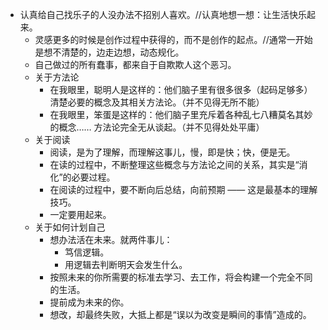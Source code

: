 - 认真给自己找乐子的人没办法不招别人喜欢。//认真地想一想：让生活快乐起来。
    - 灵感更多的时候是创作过程中获得的，而不是创作的起点。//通常一开始是想不清楚的，边走边想，动态规化。
    - 自己做过的所有蠢事，都来自于自欺欺人这个恶习。
    - 关于方法论
        - 在我眼里，聪明人是这样的：他们脑子里有很多很多（起码足够多）清楚必要的概念及其相关方法论。（并不见得无所不能）
        - 在我眼里，笨蛋是这样的：他们脑子里充斥着各种乱七八糟莫名其妙的概念…… 方法论完全无从谈起。（并不见得处处平庸）
    - 关于阅读
        - 阅读，是为了理解，而理解这事儿，慢，即是快；快，便是无。
        - 在读的过程中，不断整理这些概念与方法论之间的关系，其实是“消化”的必要过程。
        - 在阅读的过程中，要不断向后总结，向前预期 —— 这是最基本的理解技巧。
        - 一定要用起来。
    - 关于如何计划自己
        - 想办法活在未来。就两件事儿：
            - 笃信逻辑。
            - 用逻辑去判断明天会发生什么。
        - 按照未来的你所需要的标准去学习、去工作，将会构建一个完全不同的生活。
        - 提前成为未来的你。
        - 想改，却最终失败，大抵上都是“误以为改变是瞬间的事情”造成的。
